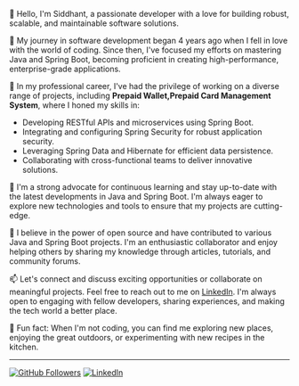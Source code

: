 👋 Hello, I'm Siddhant, a passionate developer with a love for building robust, scalable, and maintainable software solutions.

🚀 My journey in software development began 4 years ago when I fell in love with the world of coding. Since then, I've focused my efforts on mastering Java and Spring Boot, becoming proficient in creating high-performance, enterprise-grade applications.

💼 In my professional career, I've had the privilege of working on a diverse range of projects, including **Prepaid Wallet,Prepaid Card Management System**, where I honed my skills in:

- Developing RESTful APIs and microservices using Spring Boot.
- Integrating and configuring Spring Security for robust application security.
- Leveraging Spring Data and Hibernate for efficient data persistence.
- Collaborating with cross-functional teams to deliver innovative solutions.

🌱 I'm a strong advocate for continuous learning and stay up-to-date with the latest developments in Java and Spring Boot. I'm always eager to explore new technologies and tools to ensure that my projects are cutting-edge.

🤝 I believe in the power of open source and have contributed to various Java and Spring Boot projects. I'm an enthusiastic collaborator and enjoy helping others by sharing my knowledge through articles, tutorials, and community forums.

📫 Let's connect and discuss exciting opportunities or collaborate on meaningful projects. Feel free to reach out to me on [LinkedIn](https://www.linkedin.com/in/siddhantkamat). I'm always open to engaging with fellow developers, sharing experiences, and making the tech world a better place.

🚗 Fun fact: When I'm not coding, you can find me exploring new places, enjoying the great outdoors, or experimenting with new recipes in the kitchen.

---

[![GitHub Followers](https://img.shields.io/github/followers/ChampDev-in?label=Follow&style=social)](https://github.com/ChampDev-in)
[![LinkedIn](https://img.shields.io/badge/LinkedIn-Connect-blue)](https://www.linkedin.com/in/siddhantkamat)
